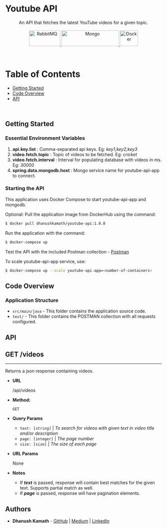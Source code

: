 # Youtube API
<p align="center">
An API that fetches the latest YouTube videos for a given topic. <br><br>
  <a href="https://spring.io/projects/spring-boot">
    <img alt="RabbitMQ" src = "https://i2.wp.com/www.thecuriousdev.org/wp-content/uploads/2017/12/spring-boot-logo.png" height=50 width=100>
  </a>
  <a href="https://www.mongodb.com/">
    <img alt="Mongo" src="https://webassets.mongodb.com/_com_assets/cms/MongoDB_Logo_FullColorBlack_RGB-4td3yuxzjs.png" height=50 width=185/>
  </a>
  <a href="https://www.docker.com/">
    <img alt="Docker" src = "https://www.docker.com/sites/default/files/d8/2019-07/vertical-logo-monochromatic.png" height=50 width=58>
  </a>
</p>
<br>

# Table of Contents
- [Getting Started](#getting-started)
- [Code Overview](#code-overview)
- [API](#api)
<br>

## Getting Started
### Essential Environment Variables
1. <b>api.key.list</b> : Comma-separated api keys. Eg: <i>key1,key2,key3</i>
2. <b>video.fetch.topic</b> : Topic of videos to be fetched. Eg: <i>cricket</i>
3. <b>video.fetch.interval</b> : Interval for populating database with videos in ms. Eg: <i>30000</i> 
4. <b>spring.data.mongodb.host</b> : Mongo service name for youtube-api-app to connect. 



### Starting the API
This application uses Docker Compose to start youtube-api-app and mongodb. 

Optional: Pull the application image from DockerHub using the command:
  ```bash
  $ docker pull dhanushkamath/youtube-api:1.0.0
  ```

Run the application with the command:
  ```bash
  $ docker-compose up
  ```

Test the API with the included Postman collection - [Postman](test/)  

To scale youtube-api-app service, use:
  ```bash
  $ docker-compose up --scale youtube-api-app=<number-of-containers>
  ```

## Code Overview
### Application Structure
- `src/main/java` - This folder contains the application source code.
- `test/` - This folder contains the POSTMAN collection with all requests configured.

## API
## GET /videos
----
  Returns a json response containing videos. 

* **URL**

  /api/videos

* **Method:**

  `GET`   
    
*  **Query Params**
   
   
    * `text: [string]` | <i>To search for videos with given text in video title and/or description</i>
    * `page: [integer]` | <i>The page number</i>   
    * `size: [size]` | <i>The size of each page</i>
    
 * **URL Params**
   
    None

* **Notes**
  * If <i><b>text</b></i> is passed, response will contain best matches for the given text. Supports partial match as well.
  * If <i><b>page</b></i> is passed, response will have pagination elements. 

 
## Authors
* **Dhanush Kamath** - [GitHub](https://github.com/dhanushkamath) | [Medium](https://dhanushnkamath.medium.com) | [LinkedIn](http://dhanushnkamath.medium.com)
